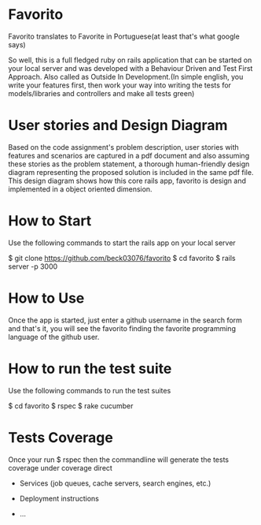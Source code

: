 # Favorito

Favorito translates to Favorite in Portuguese(at least that's what google says)

So well, this is a full fledged ruby on rails application that can be started on your local server and was developed with a Behaviour Driven and Test First Approach. Also called as Outside In Development.(In simple english, you write your features first, then work your way into writing the tests for models/libraries and controllers and make all tests green)

# User stories and Design Diagram

Based on the code assignment's problem description, user stories with features and scenarios are captured in a pdf document and also assuming these stories as the problem statement, a thorough human-friendly design diagram representing the proposed solution is included in the same pdf file. This design diagram shows how this core rails app, favorito is design and implemented in a object oriented dimension.

# How to Start

Use the following commands to start the rails app on your local server

$ git clone https://github.com/beck03076/favorito
$ cd favorito
$ rails server -p 3000

# How to Use

Once the app is started, just enter a github username in the search form and that's it, you will see the favorito finding the favorite programming language of the github user.

# How to run the test suite

Use the following commands to run the test suites

$ cd favorito
$ rspec
$ rake cucumber

# Tests Coverage

Once your run $ rspec then the commandline will generate the tests coverage under coverage direct

* Services (job queues, cache servers, search engines, etc.)

* Deployment instructions

* ...
